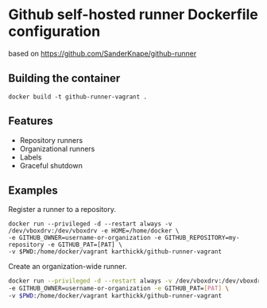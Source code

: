 # Github self-hosted runner Dockerfile configuration

based on https://github.com/SanderKnape/github-runner

## Building the container

`docker build -t github-runner-vagrant .`

## Features

* Repository runners
* Organizational runners
* Labels
* Graceful shutdown

## Examples

Register a runner to a repository.
```
docker run --privileged -d --restart always -v /dev/vboxdrv:/dev/vboxdrv -e HOME=/home/docker \
-e GITHUB_OWNER=username-or-organization -e GITHUB_REPOSITORY=my-repository -e GITHUB_PAT=[PAT] \
-v $PWD:/home/docker/vagrant karthickk/github-runner-vagrant
```

Create an organization-wide runner.

```sh
docker run --privileged -d --restart always -v /dev/vboxdrv:/dev/vboxdrv -e HOME=/home/docker \
-e GITHUB_OWNER=username-or-organization -e GITHUB_PAT=[PAT] \
-v $PWD:/home/docker/vagrant karthickk/github-runner-vagrant
```



